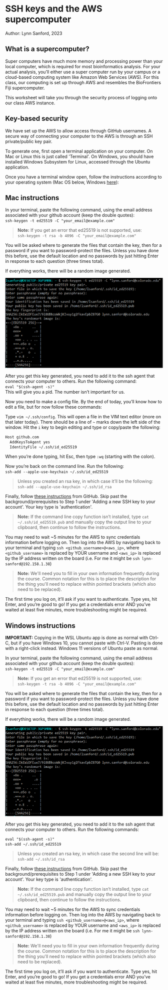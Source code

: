 # SSH keys and the AWS supercomputer
Author: Lynn Sanford, 2023

## What is a supercomputer?
Super computers have much more memory and processing power than your local computer, which is required for most bioinformatics analysis. For your actual analysis, you’ll either use a super computer run by your campus or a cloud-based computing system like Amazon Web Services (AWS). For this class, our computing is set up through AWS and resembles the BioFrontiers Fiji supercomputer.

This worksheet will take you through the security process of logging onto our class AWS instance.

## Key-based security
We have set up the AWS to allow access through GitHub usernames. A secure way of connecting your computer to the AWS is through an SSH private/public key pair.

To generate one, first open a terminal application on your computer. On Mac or Linux this is just called 'Terminal'. On Windows, you should have installed Windows Subsystem for Linux, accessed through the Ubuntu application.

Once you have a terminal window open, follow the instructions according to your operating system (Mac OS below, Windows [here](#windows)):

## Mac instructions
In your terminal, paste the following command, using the email address associated with your github account (keep the double quotes):\
`ssh-keygen -t ed25519 -C "your_email@example.com"`

>**Note:** If you get an error that ed25519 is not supported, use:\
`ssh-keygen -t rsa -b 4096 -C "your_email@example.com"`

You will be asked where to generate the files that contain the key, then for a password if you want to password-protect the files. Unless you have done this before, use the default location and no passwords by just hitting Enter in response to each question (three times total).

If everything works, there will be a random image generated.

![Screenshot of ssh key generation](md_images/ssh_keygen.png)

After you get this key generated, you need to add it to the ssh agent that connects your computer to others. Run the following command:\
`eval "$(ssh-agent -s)"`\
This will give you a pid. The number isn’t important for us.

Now you need to make a config file. By the end of today, you’ll know how to edit a file, but for now follow these commands:

Type `vim ~/.ssh/config`. This will open a file in the VIM text editor (more on that later today). There should be a line of `~` marks down the left side of the window. Hit the `i` key to begin editing and type or copy/paste the following:
```
Host github.com
  AddKeysToAgent yes
  IdentityFile ~/.ssh/id_ed25519
```
When you’re done typing, hit Esc, then type `:wq` (starting with the colon).

Now you’re back on the command line. Run the following:\
`ssh-add --apple-use-keychain ~/.ssh/id_ed25519`
>Unless you created an rsa key, in which case it’ll be the following:\
`ssh-add --apple-use-keychain ~/.ssh/id_rsa`

Finally, follow <a href="https://docs.github.com/en/authentication/connecting-to-github-with-ssh/adding-a-new-ssh-key-to-your-github-account?platform=mac">these instructions</a> from GitHub. Skip past the background/prerequisites to Step 1 under 'Adding a new SSH key to your account'. Your key type is 'authentication'.

>**Note:** If the command line copy function isn’t installed, type `cat ~/.ssh/id_ed25519.pub` and manually copy the output line to your clipboard, then continue to follow the instructions.

You may need to wait ~5 minutes for the AWS to sync credentials information before logging on. Then log into the AWS by navigating back to your terminal and typing `ssh <github_username>@<aws_ip>`, where `<github_username>` is replaced by YOUR username and `<aws_ip>` is replaced by the IP address written on the board (i.e. For me it might be `ssh lynn-sanford@192.158.1.38`)

>**Note:** We'll need you to fill in your own information frequently during the course. Common notation for this is to place the description for the thing you'll need to replace within pointed brackets (which also need to be replaced).

The first time you log on, it’ll ask if you want to authenticate. Type yes, hit Enter, and you’re good to go!
If you get a credentials error AND you’ve waited at least five minutes, more troubleshooting might be required.


## <a id="windows">Windows instructions</a>

**IMPORTANT:** Copying in the WSL Ubuntu app is done as normal with Ctrl-C, but if you have Windows 10, you cannot paste with Ctrl-V. Pasting is done with a right-click instead. Windows 11 versions of Ubuntu paste as normal.

In your terminal, paste the following command, using the email address associated with your github account (keep the double quotes):\
`ssh-keygen -t ed25519 -C "your_email@example.com"`
>**Note:** If you get an error that ed25519 is not supported, use:\
`ssh-keygen -t rsa -b 4096 -C "your_email@example.com"`

You will be asked where to generate the files that contain the key, then for a password if you want to password-protect the files. Unless you have done this before, use the default location and no passwords by just hitting Enter in response to each question (three times total).

If everything works, there will be a random image generated.

![Screenshot of ssh key generation](md_images/ssh_keygen.png)

After you get this key generated, you need to add it to the ssh agent that connects your computer to others. Run the following commands:
```
eval "$(ssh-agent -s)"
ssh-add ~/.ssh/id_ed25519
```
>Unless you created an rsa key, in which case the second line will be:\
`ssh-add ~/.ssh/id_rsa`

Finally, follow <a href="https://docs.github.com/en/authentication/connecting-to-github-with-ssh/adding-a-new-ssh-key-to-your-github-account?platform=windows">these instructions</a> from GitHub. Skip past the background/prerequisites to Step 1 under 'Adding a new SSH key to your account'. Your key type is 'authentication'.

>**Note:** If the command line copy function isn’t installed, type `cat ~/.ssh/id_ed25519.pub` and manually copy the output line to your clipboard, then continue to follow the instructions.

You may need to wait ~5 minutes for the AWS to sync credentials information before logging on. Then log into the AWS by navigating back to your terminal and typing `ssh <github_username>@<aws_ip>`, where `<github_username>` is replaced by YOUR username and `<aws_ip>` is replaced by the IP address written on the board (i.e. For me it might be `ssh lynn-sanford@192.158.1.38`)

>**Note:** We'll need you to fill in your own information frequently during the course. Common notation for this is to place the description for the thing you'll need to replace within pointed brackets (which also need to be replaced).

The first time you log on, it’ll ask if you want to authenticate. Type yes, hit Enter, and you’re good to go!
If you get a credentials error AND you’ve waited at least five minutes, more troubleshooting might be required.
